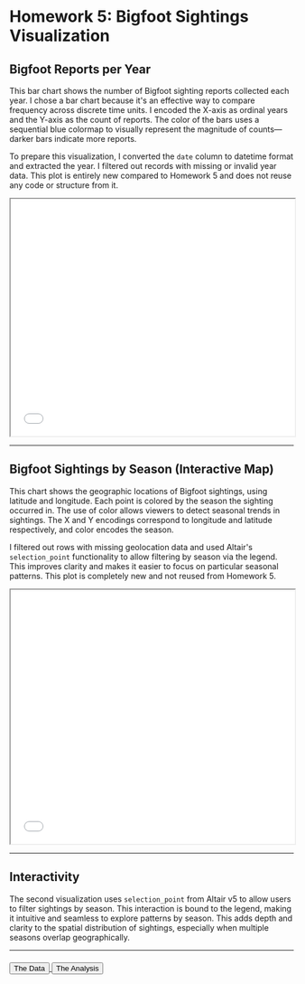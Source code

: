 # Homework 5: Bigfoot Sightings Visualization

## Bigfoot Reports per Year

This bar chart shows the number of Bigfoot sighting reports collected each year. I chose a bar chart because it's an effective way to compare frequency across discrete time units. I encoded the X-axis as ordinal years and the Y-axis as the count of reports. The color of the bars uses a sequential blue colormap to visually represent the magnitude of counts—darker bars indicate more reports.

To prepare this visualization, I converted the `date` column to datetime format and extracted the year. I filtered out records with missing or invalid year data. This plot is entirely new compared to Homework 5 and does not reuse any code or structure from it.

<iframe src="bigfoot_reports_per_year.json" width="100%" height="420"></iframe>

---

## Bigfoot Sightings by Season (Interactive Map)

This chart shows the geographic locations of Bigfoot sightings, using latitude and longitude. Each point is colored by the season the sighting occurred in. The use of color allows viewers to detect seasonal trends in sightings. The X and Y encodings correspond to longitude and latitude respectively, and color encodes the season.

I filtered out rows with missing geolocation data and used Altair's `selection_point` functionality to allow filtering by season via the legend. This improves clarity and makes it easier to focus on particular seasonal patterns. This plot is completely new and not reused from Homework 5.

<iframe src="bigfoot_map_interactive.json" width="100%" height="450"></iframe>

---

## Interactivity

The second visualization uses `selection_point` from Altair v5 to allow users to filter sightings by season. This interaction is bound to the legend, making it intuitive and seamless to explore patterns by season. This adds depth and clarity to the spatial distribution of sightings, especially when multiple seasons overlap geographically.

---

<div style="margin-top: 1.5em;">
  <a href="https://raw.githubusercontent.com/UIUC-iSchool-DataViz/is445_data/main/bfro_reports_fall2022.csv" target="_blank">
    <button>The Data</button>
  </a>
  <a href="https://github.com/atharvasathaye/hw5/blob/main/Workbook.ipynb" target="_blank">
    <button>The Analysis</button>
  </a>
</div>
